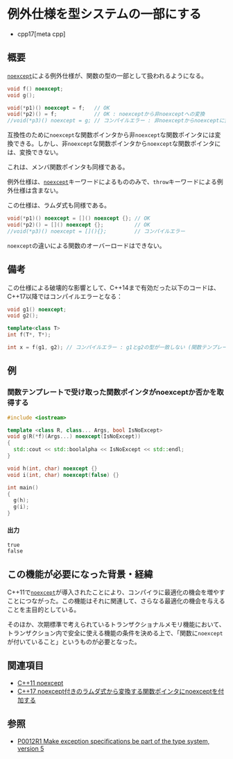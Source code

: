 # 例外仕様を型システムの一部にする
* cpp17[meta cpp]

## 概要
[`noexcept`](/lang/cpp11/noexcept.md)による例外仕様が、関数の型の一部として扱われるようになる。

```cpp
void f() noexcept;
void g();

void(*p1)() noexcept = f;   // OK
void(*p2)() = f;            // OK : noexceptから非noexceptへの変換
//void(*p3)() noexcept = g; // コンパイルエラー : 非noexceptからnoexceptに変換できない
```

互換性のために`noexcept`な関数ポインタから非`noexcept`な関数ポインタには変換できる。しかし、非`noexcept`な関数ポインタから`noexcept`な関数ポインタには、変換できない。

これは、メンバ関数ポインタも同様である。

例外仕様は、[`noexcept`](/lang/cpp11/noexcept.md)キーワードによるもののみで、`throw`キーワードによる例外仕様は含まない。

この仕様は、ラムダ式も同様である。

```cpp
void(*p1)() noexcept = []() noexcept {}; // OK
void(*p2)() = []() noexcept {};          // OK
//void(*p3)() noexcept = [](){};         // コンパイルエラー
```

`noexcept`の違いによる関数のオーバーロードはできない。


## 備考
この仕様による破壊的な影響として、C++14まで有効だった以下のコードは、C++17以降ではコンパイルエラーとなる：

```cpp
void g1() noexcept;
void g2();

template<class T>
int f(T*, T*);

int x = f(g1, g2); // コンパイルエラー : g1とg2の型が一致しない (関数テンプレートの推論失敗)
```


## 例
### 関数テンプレートで受け取った関数ポインタがnoexceptか否かを取得する
```cpp
#include <iostream>

template <class R, class... Args, bool IsNoExcept>
void g(R(*f)(Args...) noexcept(IsNoExcept))
{
  std::cout << std::boolalpha << IsNoExcept << std::endl;
}

void h(int, char) noexcept {}
void i(int, char) noexcept(false) {}

int main()
{
  g(h);
  g(i);
}
```

#### 出力
```
true
false
```


## この機能が必要になった背景・経緯
C++11で[`noexcept`](/lang/cpp11/noexcept.md)が導入されたことにより、コンパイラに最適化の機会を増やすことにつながった。この機能はそれに関連して、さらなる最適化の機会を与えることを主目的としている。

そのほか、次期標準で考えられているトランザクショナルメモリ機能において、トランザクション内で安全に使える機能の条件を決める上で、「関数に`noexcept`が付いていること」というものが必要となった。


## 関連項目
- [C++11 noexcept](/lang/cpp11/noexcept.md)
- [C++17 noexcept付きのラムダ式から変換する関数ポインタにnoexceptを付加する](lambda_to_noexcept_function_pointer.md)


## 参照
- [P0012R1 Make exception specifications be part of the type system, version 5](http://www.open-std.org/jtc1/sc22/wg21/docs/papers/2015/p0012r1.html)
